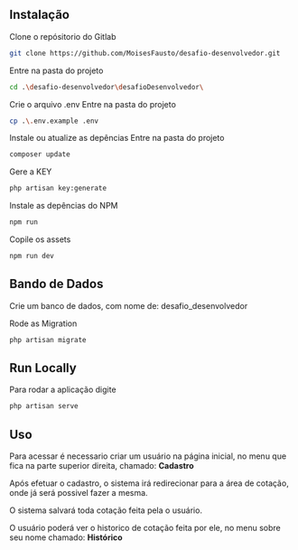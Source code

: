 
## Instalação

Clone o repósitorio do Gitlab
```bash
git clone https://github.com/MoisesFausto/desafio-desenvolvedor.git
```

Entre na pasta do projeto
```bash
cd .\desafio-desenvolvedor\desafioDesenvolvedor\
```   

Crie o arquivo .env
Entre na pasta do projeto
```bash
cp .\.env.example .env
```  

Instale ou atualize as depências 
Entre na pasta do projeto
```bash
composer update
```

Gere a KEY
```bash
php artisan key:generate
```

Instale as depências do NPM
```bash
npm run
```

Copile os assets
```bash
npm run dev
```

## Bando de Dados

Crie um banco de dados, com nome de:  desafio_desenvolvedor

Rode as Migration
```bash
php artisan migrate
```


## Run Locally

Para rodar a aplicação digite
```bash
php artisan serve
```



## Uso

Para acessar é necessario criar um usuário na página inicial, 
no menu que fica na parte superior direita, chamado: **Cadastro**

Após efetuar o cadastro, o sistema irá redirecionar para a área de cotação, 
onde já será possivel fazer a mesma.

O sistema salvará toda cotação feita pela o usuário.

O usuário poderá ver o historico de cotação feita por ele, no menu sobre seu nome
chamado: **Histórico**



